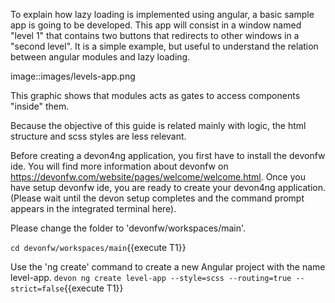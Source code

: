 To explain how lazy loading is implemented using angular, a basic sample app is going to be developed. This app will consist in a window named &#34;level 1&#34; that contains two buttons that redirects to other windows in a &#34;second level&#34;. It is a simple example, but useful to understand the relation between angular modules and lazy loading.

image::images/levels-app.png

This graphic shows that modules acts as gates to access components &#34;inside&#34; them.

Because the objective of this guide is related mainly with logic, the html structure and scss styles are less relevant.

Before creating a devon4ng application, you first have to install the devonfw ide. You will find more information about devonfw on https://devonfw.com/website/pages/welcome/welcome.html.
Once you have setup devonfw ide, you are ready to create your devon4ng application. (Please wait until the devon setup completes and the command prompt appears in the integrated terminal here).


Please change the folder to &#39;devonfw/workspaces/main&#39;.

`cd devonfw/workspaces/main`{{execute T1}}


Use the 'ng create' command to create a new Angular project with the name level-app.
`devon ng create level-app --style=scss --routing=true --strict=false`{{execute T1}}


